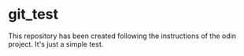 # git_test
This repository has been created following the instructions of the odin project. It's just a simple test.
